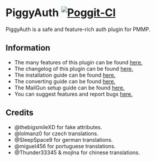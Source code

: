 # PiggyAuth [![Poggit-CI](https://poggit.pmmp.io/ci.badge/MCPEPIG/PiggyAuth/PiggyAuth/master)](https://poggit.pmmp.io/ci.badge/MCPEPIG/PiggyAuth/PiggyAuth/master)
PiggyAuth is a safe and feature-rich auth plugin for PMMP.

## Information
 - The many features of this plugin can be found [here.](https://github.com/MCPEPIG/PiggyAuth/wiki/Features)
 - The changelog of this plugin can be found [here.](https://github.com/MCPEPIG/PiggyAuth/wiki/Changelog)
 - The installation guide can be found [here.](https://github.com/MCPEPIG/PiggyAuth/wiki/Installation)
 - The converting guide can be found [here.](https://github.com/MCPEPIG/PiggyAuth/wiki/Converting)
 - The MailGun setup guide can be found [here.](https://github.com/MCPEPIG/PiggyAuth/wiki/MailGun)
 - You can suggest features and report bugs [here.](https://github.com/MCPEPIG/PiggyAuth/issues/39)

## Credits
* @thebigsmileXD for fake attributes.
* @lolmanz0 for czech translations.
* @SleepSpace9 for german translations.
* @miguel456 for portuguese translations.
* @Thunder33345 & mojlna for chinese translations.
